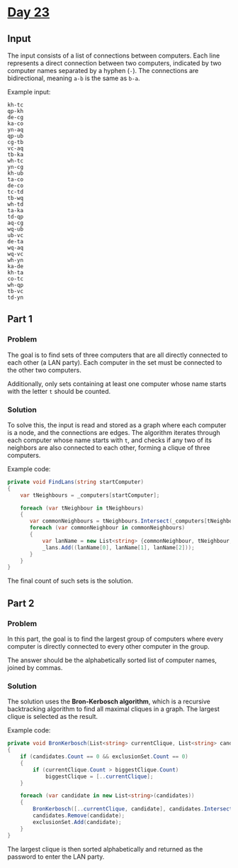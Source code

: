 # [Day 23](https://adventofcode.com/2024/day/23)

## Input

The input consists of a list of connections between computers. 
Each line represents a direct connection between two computers, indicated by two computer names separated by a hyphen (`-`).
The connections are bidirectional, meaning `a-b` is the same as `b-a`.

Example input:

```
kh-tc
qp-kh
de-cg
ka-co
yn-aq
qp-ub
cg-tb
vc-aq
tb-ka
wh-tc
yn-cg
kh-ub
ta-co
de-co
tc-td
tb-wq
wh-td
ta-ka
td-qp
aq-cg
wq-ub
ub-vc
de-ta
wq-aq
wq-vc
wh-yn
ka-de
kh-ta
co-tc
wh-qp
tb-vc
td-yn
```

## Part 1

### Problem

The goal is to find sets of three computers that are all directly connected to each other (a LAN party).
Each computer in the set must be connected to the other two computers.

Additionally, only sets containing at least one computer whose name starts with the letter `t` should be counted.

### Solution

To solve this, the input is read and stored as a graph where each computer is a node, and the connections are edges.
The algorithm iterates through each computer whose name starts with `t`, and checks if any two of its neighbors are also connected to each other, forming a clique of three computers.

Example code:

```csharp
private void FindLans(string startComputer)
{
    var tNeighbours = _computers[startComputer];

    foreach (var tNeighbour in tNeighbours)
    {
       var commonNeighbours = tNeighbours.Intersect(_computers[tNeighbour]);
       foreach (var commonNeighbour in commonNeighbours)
       {
           var lanName = new List<string> {commonNeighbour, tNeighbour, startComputer}.Order().ToArray();
           _lans.Add((lanName[0], lanName[1], lanName[2]));
       }
    }
}
```

The final count of such sets is the solution.

## Part 2

### Problem

In this part, the goal is to find the largest group of computers where every computer is directly connected to every other computer in the group.

The answer should be the alphabetically sorted list of computer names, joined by commas.

### Solution

The solution uses the **Bron-Kerbosch algorithm**, which is a recursive backtracking algorithm to find all maximal cliques in a graph.
The largest clique is selected as the result.

Example code:

```csharp
private void BronKerbosch(List<string> currentClique, List<string> candidates, List<string> exclusionSet)
{
    if (candidates.Count == 0 && exclusionSet.Count == 0)
    {
        if (currentClique.Count > biggestClique.Count)
            biggestClique = [..currentClique];
    }

    foreach (var candidate in new List<string>(candidates))
    {
        BronKerbosch([..currentClique, candidate], candidates.Intersect(_computers[candidate]).ToList(), exclusionSet.Intersect(_computers[candidate]).ToList());
        candidates.Remove(candidate);
        exclusionSet.Add(candidate);
    }
}
```

The largest clique is then sorted alphabetically and returned as the password to enter the LAN party.